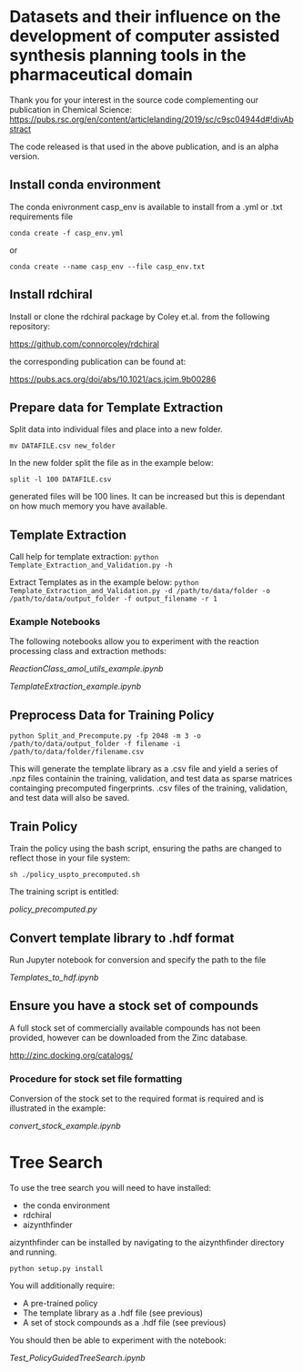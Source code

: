 # Datasets and their influence on the development of computer assisted synthesis planning tools in the pharmaceutical domain

Thank you for your interest in the source code complementing our publication in Chemical Science:
https://pubs.rsc.org/en/content/articlelanding/2019/sc/c9sc04944d#!divAbstract

The code released is that used in the above publication, and is an alpha version. 

## Install conda environment

The conda enivronment casp_env is available to install from a .yml or .txt requirements file

`conda create -f casp_env.yml`

or 

`conda create --name casp_env --file casp_env.txt`

## Install rdchiral 

Install or clone the rdchiral package by Coley et.al. from the following repository:

https://github.com/connorcoley/rdchiral

the corresponding publication can be found at:

https://pubs.acs.org/doi/abs/10.1021/acs.jcim.9b00286

## Prepare data for Template Extraction
Split data into individual files and place into a new folder.
    
`mv DATAFILE.csv new_folder`

In the new folder split the file as in the example below:

`split -l 100 DATAFILE.csv`

generated files will be 100 lines. It can be increased but this is dependant on how much memory you have available.

## Template Extraction

Call help for template extraction:
`python Template_Extraction_and_Validation.py -h`

Extract Templates as in the example below:
`python Template_Extraction_and_Validation.py -d /path/to/data/folder -o /path/to/data/output_folder -f output_filename -r 1`

### Example Notebooks

The following notebooks allow you to experiment with the reaction processing class and extraction methods:

*ReactionClass_amol_utils_example.ipynb*

*TemplateExtraction_example.ipynb*

## Preprocess Data for Training Policy

`python Split_and_Precompute.py -fp 2048 -m 3 -o /path/to/data/output_folder -f filename -i /path/to/data/folder/filename.csv`

This will generate the template library as a .csv file and yield a series of .npz files containin the training, validation, and test data as sparse matrices containging precomputed fingerprints. .csv files of the training, validation, and test data will also be saved. 

## Train Policy
Train the policy using the bash script, ensuring the paths are changed to reflect those in your file system:

`sh ./policy_uspto_precomputed.sh`

The training script is entitled:

*policy_precomputed.py* 

## Convert template library to .hdf format
Run Jupyter notebook for conversion and specify the path to the file

*Templates_to_hdf.ipynb*

## Ensure you have a stock set of compounds
A full stock set of commercially available compounds has not been provided, however can be downloaded from the Zinc database.

http://zinc.docking.org/catalogs/

### Procedure for stock set file formatting

Conversion of the stock set to the required format is required and is illustrated in the example:

*convert_stock_example.ipynb*

# Tree Search 

To use the tree search you will need to have installed:
- the conda environment
- rdchiral
- aizynthfinder

aizynthfinder can be installed by navigating to the aizynthfinder directory and running.

`python setup.py install` 

You will additionally require:
- A pre-trained policy
- The template library as a .hdf file (see previous)
- A set of stock compounds as a .hdf file (see previous)

You should then be able to experiment with the notebook:

*Test_PolicyGuidedTreeSearch.ipynb*